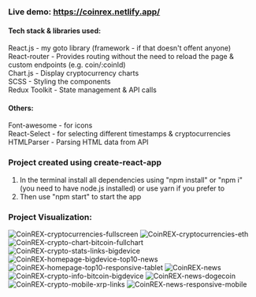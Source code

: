 ### Live demo: https://coinrex.netlify.app/  

#### Tech stack & libraries used:  
React.js - my goto library (framework - if that doesn't offent anyone)  
React-router - Provides routing without the need to reload the page & custom endpoints (e.g. coin/:coinId)  
Chart.js - Display cryptocurrency charts  
SCSS - Styling the components  
Redux Toolkit - State management & API calls  

#### Others:  
Font-awesome - for icons  
React-Select - for selecting different timestamps & cryptocurrencies  
HTMLParser - Parsing HTML data from API 

### Project created using create-react-app  
1) In the terminal install all dependencies using "npm install" or "npm i" (you need to have node.js installed) or use yarn if you prefer to  
2) Then use "npm start" to start the app  

### Project Visualization:  
![CoinREX-cryptocurrencies-fullscreen](https://user-images.githubusercontent.com/40839744/157847670-be48ccd2-dc85-4e25-992e-0c36fdc4a890.png)
![CoinREX-cryptocurrencies-eth](https://user-images.githubusercontent.com/40839744/157847669-8ae2d073-5097-4dd6-964d-b9bd8aa3155c.png)
![CoinREX-crypto-chart-bitcoin-fullchart](https://user-images.githubusercontent.com/40839744/157847667-8f245278-2f9e-4605-b8dc-07c046ccc6d2.png)
![CoinREX-crypto-stats-links-bigdevice](https://user-images.githubusercontent.com/40839744/157847676-d23cbcaf-6afb-4e81-83dd-91f2d5d78cfd.png)
![CoinREX-homepage-bigdevice-top10-news](https://user-images.githubusercontent.com/40839744/157847680-025e511d-dec4-49a8-b2a0-47621534b767.png)
![CoinREX-homepage-top10-responsive-tablet](https://user-images.githubusercontent.com/40839744/157847685-e664b7e5-7f51-45e2-b173-882c040ee766.png)
![CoinREX-news](https://user-images.githubusercontent.com/40839744/157847690-fab82d17-bf36-4620-822f-e532b4cee2c8.png)
![CoinREX-crypto-info-bitcoin-bigdevice](https://user-images.githubusercontent.com/40839744/157847671-8c42e299-7867-437a-b1e2-b561b2adc11a.png)
![CoinREX-news-dogecoin](https://user-images.githubusercontent.com/40839744/157847691-9c44631b-a9a8-4c9e-83c0-07eaa49185a9.png)
![CoinREX-crypto-mobile-xrp-links](https://user-images.githubusercontent.com/40839744/157847675-245ae31e-aa20-48c8-bea9-5709ea0060d9.png)
![CoinREX-news-responsive-mobile](https://user-images.githubusercontent.com/40839744/157847692-35678c8a-6d9c-49a3-ab19-32b99a4db8e0.png)


